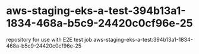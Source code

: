 # aws-staging-eks-a-test-394b13a1-1834-468a-b5c9-24420c0cf96e-25
repository for use with E2E test job aws-staging-eks-a-test:394b13a1-1834-468a-b5c9-24420c0cf96e-25
